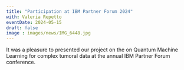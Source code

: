 ```yaml
---
title: "Participation at IBM Partner Forum 2024"
with: Valeria Repetto
eventDate: 2024-05-15
draft: false
image : images/news/IMG_6448.jpg
---
```


It was a pleasure to presented our project on the on Quantum Machine Learning for complex tumoral data at the annual IBM Partner Forum conference.
